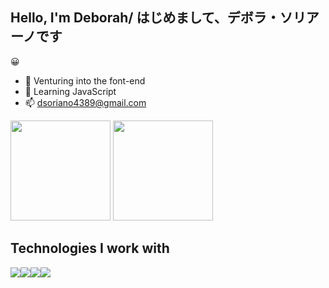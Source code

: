 ### <h2>Hello, I'm Deborah/ はじめまして、デボラ・ソリアーノです</h2> 😀

- 🔭 Venturing into the font-end
- 🌱 Learning JavaScript
- 📫 dsoriano4389@gmail.com

<div>
<img height="160em" src="https://github-readme-stats.vercel.app/api?username=dsoriano89&show_icons=true&theme=dracula"/>
<img height="160em" src="https://github-readme-stats.vercel.app/api/top-langs/?username=dsoriano89&theme=dracula&layout=compact"/>
</div>

<h2>Technologies I work with</h2>

<img src="https://img.shields.io/badge/HTML5-E34F26?style=for-the-badge&logo=html5&logoColor=white"/><img src="https://img.shields.io/badge/CSS3-1572B6?style=for-the-badge&logo=css3&logoColor=white"/><img src="https://img.shields.io/badge/JavaScript-F7DF1E?style=for-the-badge&logo=javascript&logoColor=black"/><img src="https://img.shields.io/badge/Figma-C71585?style=for-the-badge&logo=figma&logoColor=white"/>
